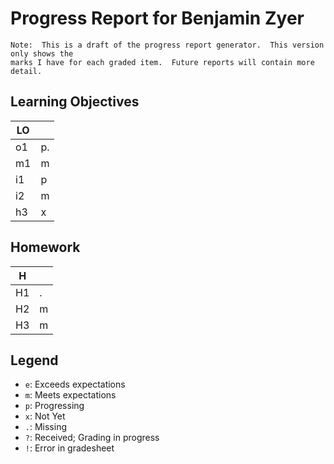 # Progress Report for Benjamin Zyer

    Note:  This is a draft of the progress report generator.  This version only shows the
    marks I have for each graded item.  Future reports will contain more detail.
## Learning Objectives

| LO |       |  
|------|-------|
| o1   | p.    |
| m1   | m     |
| i1   | p     |
| i2   | m     |
| h3   | x     |


## Homework

| H |       |  
|------|-------|
| H1   | .     |
| H2   | m     |
| H3   | m     |



## Legend 
* `e`: Exceeds expectations
* `m`: Meets expectations
* `p`: Progressing
* `x`: Not Yet
* `.`: Missing
* `?`: Received; Grading in progress
* `!`: Error in gradesheet
